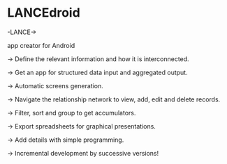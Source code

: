 # LANCEdroid

-LANCE->
 
app creator for Android

-> Define the relevant information and how it is interconnected.

-> Get an app for structured data input and aggregated output.

-> Automatic screens generation.

-> Navigate the relationship network to view, add, edit and delete records.

-> Filter, sort and group to get accumulators.

-> Export spreadsheets for graphical presentations.

-> Add details with simple programming.

-> Incremental development by successive versions!
